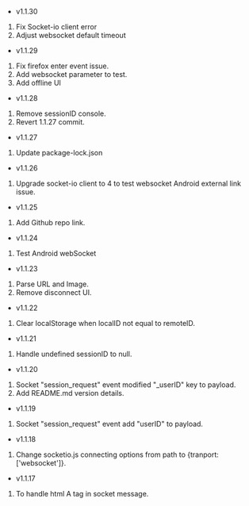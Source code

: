 - v1.1.30
1. Fix Socket-io client error 
2. Adjust websocket default timeout 

- v1.1.29
1. Fix firefox enter event issue.
2. Add websocket parameter to test.
3. Add offline UI

- v1.1.28
1. Remove sessionID console.
2. Revert 1.1.27 commit.

- v1.1.27
1. Update package-lock.json

- v1.1.26
1. Upgrade socket-io client to 4 to test websocket Android external link issue.

- v1.1.25
1. Add Github repo link.

- v1.1.24
1. Test Android webSocket

- v1.1.23
1. Parse URL and Image.
2. Remove disconnect UI.

- v1.1.22
1. Clear localStorage when localID not equal to remoteID.

- v1.1.21
1. Handle undefined sessionID to null.

- v1.1.20
1. Socket "session_request" event modified "_userID" key to payload.
2. Add README.md version details.

- v1.1.19
1. Socket "session_request" event add "userID" to payload.

- v1.1.18
1. Change socketio.js connecting options from path to {tranport:['websocket']}.

- v1.1.17
1. To handle html A tag in socket message.





